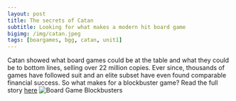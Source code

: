```yaml
---
layout: post
title: The secrets of Catan
subtitle: Looking for what makes a modern hit board game
bigimg: /img/catan.jpeg
tags: [boargames, bgg, catan, unit1]
---
```

Catan showed what board games could be at the table and what they could be to bottom lines, selling over 22 million copies. Ever since, thousands of games have followed suit and an elite subset have even found comparable financial success. So what makes for a blockbuster game? Read the full story [here](https://medium.com/@bundickm/the-secrets-of-catan-ed203a9a7c61)
![Board Game Blockbusters](https://cdn-images-1.medium.com/max/800/1*dpCFkIutHh1K7Y6BP6CInw.png)
